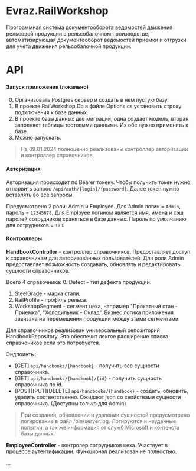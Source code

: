 # Evraz.RailWorkshop
Программная система документооборота ведомостей движения
рельсовой продукции в рельсобалочном производстве, автоматизирующая документооборот ведомостей приемки и отгрузки для
учета движения рельсобалочной продукции.

# API

#### Запуск приложения (локально)

0. Организовать Postgres сервер и создать в нем пустую базу.
1. В проекте RailWorkshop.Db в файле Options.cs установить строку подключения к базе данных.
2. В проекте базы данных две миграции, одна создает модель, вторая заполняет таблицы тестовыми данными. Их обе нужно применить к базе.
3. Можно запускать.

> На 09.01.2024 полноценно реализованы контроллер авторизации и контроллер справочников.

#### Авторизация

Авторизация происходит по Bearer токену. Чтобы получить токен нужно отпарвить запрос `/api/auth/{login}/{password}`. Далее токен нужно вставлять во все запросы. 

Предусмотрено 2 роли: Admin и Employee. Для Admin логин = `Admin`, пароль = `12345678`. Для Employee логином является имя, имена и хэш паролей сотрудников храняться в базе данных. Пароль по умолчанию для сотрудников = `123`.

#### Контроллеры

**HandbookController** - контроллер справочников. Предоставляет доступ к справочникам для авторизованных пользователей. Для роли Admin предоставляет возможность создавать, обновлять и редактировать сущности справочников.

Всего 4 справочника:
0. Defect - тип дефекта продукции.
1. SteelGrade - марка стали.
2. RailProfile - профиль рельса.
3. WorkshopSegment - сегмент цеха, например "Прокатный стан - Приемка", "Холодильник - Склад". Бизнес логика приложения завязана на перемещении продукции между этими сегментами.

Для справочников реализован универсальный репозиторий HandbookRepository. Это обеспечит лекгое расширение списка справчоников если это потребуется.

Эндпоинты:
- [GET] `api/handbooks/{handbook}` - получить все сущности справочника.
- [GET] `api/handbooks/{handbook}/{id}` - получить сущность справочника по id.
- [POST][PUT][DELETE] `api/handbooks/{handbook}` - создать, обновить, удалить соответственно. Ожидают json со свойствами сущности справочника. (Доступны только для Admin)

> При создании, обновлении и удалении сущностей предусмотрено логирование в файл /bin/server.log. Логируются и неудачные попытки, а так же информация от служб Microsoft и контекста базы данных.

**EmployeeController** - контролер сотрудников цеха. Участвует в процессе аутентификации. Функционал реализован не полностью.

...
